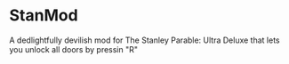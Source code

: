 # StanMod
A dedlightfully devilish mod for The Stanley Parable: Ultra Deluxe that lets you unlock all doors by pressin "R"
